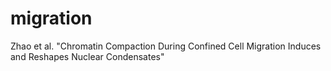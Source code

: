 # migration
Zhao et al. "Chromatin Compaction During Confined Cell Migration Induces and Reshapes Nuclear Condensates"
